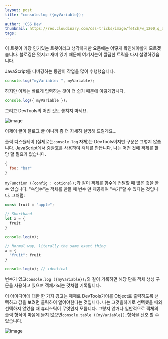 ```yaml
---
layout: post
title: "console.log ({myVariable});
 "
author: 'CSS Dev'
thumbnail: https://res.cloudinary.com/css-tricks/image/fetch/w_1200,q_auto,f_auto/https://css-tricks.com/wp-content/uploads/2020/02/console-commands-1.png
tags: 
---
```



이 트윗이 가장 인기있는 트윗이라고 생각하지만 요즘에는 어떻게 확인해야할지 모르겠습니다.
 블로깅은 멋지고 재미 있기 때문에 여기서는이 깔끔한 트릭을 다시 설명하겠습니다.
 

JavaScript를 디버깅하는 동안이 작업을 많이 수행했습니다.
 

```js
console.log("myVariable: ", myVariable);
```

하지만 이제는 빠르게 입력하는 것이 더 쉽기 때문에 이렇게합니다.
 

```js
console.log({ myVariable });
```

그리고 DevTools의 어떤 것도 놓치지 마세요.
 

![image](https://i0.wp.com/css-tricks.com/wp-content/uploads/2020/11/EmeU1-DXUAc0EMN.jpeg?resize=531%2C229&ssl=1)

이제이 글이 블로그 글 이니까 좀 더 자세히 설명해 드릴게요…
 

출력 디스플레이 (실제로는`console.log` 자체)는 DevTools이지만 구문은 그렇지 않습니다.
 JavaScript에서 중괄호를 사용하여 객체를 만듭니다.
 나는 어떤 것에 객체를 할당 할 필요가 없습니다.
 

```js
{
  foo: "bar"
}
```

`myFunction ({config : options});`과 같이 객체를 함수에 전달할 때 많은 것을 볼 수 있습니다.
 "속임수"는 객체를 만들 때 변수 만 제공하여 "속기"할 수 있다는 것입니다.
 그처럼:
 

```js
const fruit = "apple";

// Shorthand
let x = {
  fruit
}

console.log(x);

// Normal way, literally the same exact thing
x = {
  "fruit": fruit
}

console.log(x); // identical
```

변수가 있고`console.log ({myVariable});`와 같이 기록하면 해당 단축 객체 생성 구문을 사용하고 있으며 객체가되는 것처럼 기록됩니다.
 

이 아이디어에 대한 한 가지 경고는 때때로 DevTools가이를 Object로 출력하도록 선택하고 값을 보려면 클릭하여 열어야한다는 것입니다.
 나는 그것을하기로 선택했을 때와 선택하지 않았을 때 휴리스틱이 무엇인지 모릅니다.
 그렇지 않거나 일반적으로 객체의 출력 형식이 마음에 들지 않으면`console.table ({myVariable});`형식을 선호 할 수 있습니다.
 

![image](https://i1.wp.com/css-tricks.com/wp-content/uploads/2020/11/Screen-Shot-2020-11-17-at-12.43.48-PM.png?resize=770%2C108&ssl=1)